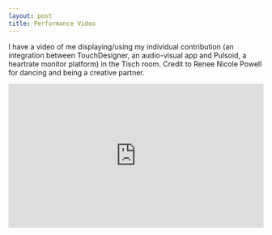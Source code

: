 ```yaml
---
layout: post
title: Performance Video
---
```

I have a video of me displaying/using my individual contribution (an integration between TouchDesigner, an audio-visual app and Pulsoid, a heartrate monitor platform) in the Tisch room. Credit to Renee Nicole Powell for dancing and being a creative partner. 
<!--more-->
<div style="padding:56.25% 0 0 0;position:relative;"><iframe src="https://player.vimeo.com/video/943943501?badge=0&amp;autopause=0&amp;player_id=0&amp;app_id=58479" frameborder="0" allow="autoplay; fullscreen; picture-in-picture; clipboard-write" style="position:absolute;top:0;left:0;width:100%;height:100%;" title="renee_trimmed"></iframe></div><script src="https://player.vimeo.com/api/player.js"></script>